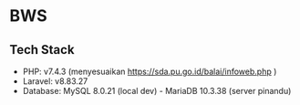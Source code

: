 # BWS

## Tech Stack

- PHP: v7.4.3 (menyesuaikan https://sda.pu.go.id/balai/infoweb.php )
- Laravel: v8.83.27
- Database: MySQL 8.0.21 (local dev) - MariaDB 10.3.38 (server pinandu)
